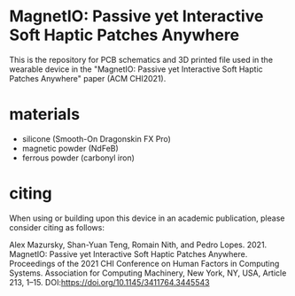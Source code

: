 # MagnetIO: Passive yet Interactive Soft Haptic Patches Anywhere

This is the repository for PCB schematics and 3D printed file used in the wearable device in the "MagnetIO: Passive yet Interactive Soft Haptic Patches Anywhere" paper (ACM CHI2021).

# materials
- silicone (Smooth-On Dragonskin FX Pro)
- magnetic powder (NdFeB)
- ferrous powder (carbonyl iron)

# citing

When using or building upon this device in an academic publication, please consider citing as follows:

Alex Mazursky, Shan-Yuan Teng, Romain Nith, and Pedro Lopes. 2021. MagnetIO: Passive yet Interactive Soft Haptic Patches Anywhere. Proceedings of the 2021 CHI Conference on Human Factors in Computing Systems. Association for Computing Machinery, New York, NY, USA, Article 213, 1–15. DOI:https://doi.org/10.1145/3411764.3445543

